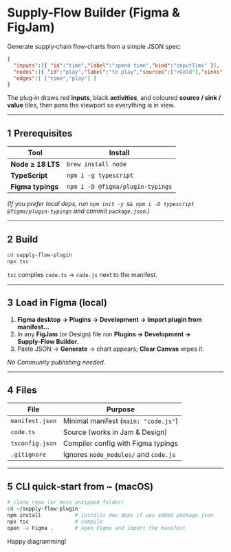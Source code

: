 # Supply-Flow Builder (Figma & FigJam)

Generate supply‑chain flow‑charts from a simple JSON spec:

```json
{
  "inputs":[{ "id":"time","label":"spend time","kind":"inputTime" }],
  "nodes":[{ "id":"play","label":"to play","sources":["+Gold"],"sinks":[],"values":[]}],
  "edges":[ ["time","play"] ]
}
```

The plug‑in draws red **inputs**, black **activities**, and coloured **source / sink / value** tiles, then pans the viewport so everything is in view.

---

## 1  Prerequisites

| Tool | Install |
|------|---------|
| **Node ≥ 18 LTS** | `brew install node` |
| **TypeScript** | `npm i -g typescript` |
| **Figma typings** | `npm i -D @figma/plugin-typings` |

*(If you prefer local deps, run `npm init -y && npm i -D typescript @figma/plugin-typings` and commit `package.json`.)*

---

## 2  Build

```bash
cd supply-flow-plugin
npx tsc
```

`tsc` compiles `code.ts` → `code.js` next to the manifest.

---

## 3  Load in Figma (local)

1. **Figma desktop → Plugins → Development → Import plugin from manifest…**  
2. In any **FigJam** (or Design) file run **Plugins → Development → Supply‑Flow Builder**.  
3. Paste JSON → **Generate** → chart appears; **Clear Canvas** wipes it.

_No Community publishing needed._

---

## 4  Files

| File | Purpose |
|------|---------|
| `manifest.json` | Minimal manifest (`main: "code.js"`) |
| `code.ts` | Source (works in Jam & Design) |
| `tsconfig.json` | Compiler config with Figma typings |
| `.gitignore` | Ignores `node_modules/` and `code.js` |

---

## 5  CLI quick‑start from ~ (macOS)

```bash
# clone repo (or move unzipped folder)
cd ~/supply-flow-plugin
npm install           # installs dev deps if you added package.json
npx tsc               # compile
open -a Figma .       # open Figma and import the manifest
```

Happy diagramming!
